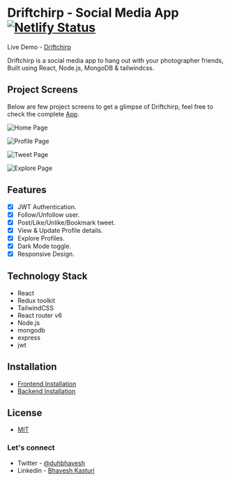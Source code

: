 # Driftchirp - Social Media App [![Netlify Status](https://api.netlify.com/api/v1/badges/c1fe9301-e583-431d-b0d7-e275f2a2ce7c/deploy-status)](https://app.netlify.com/sites/driftchirp/deploys)

Live Demo - [Driftchirp](https://driftchirp.netlify.app)

Driftchirp is a social media app to hang out with your photographer friends, Built using React, Node.js, MongoDB & tailwindcss.

## Project Screens

Below are few project screens to get a glimpse of Driftchirp, feel free to check the complete [App](https://driftchirp.netlify.app).

![Home Page](https://res.cloudinary.com/duhbhavesh/image/upload/v1632594833/driftchirp/1_ln3exw.jpg)

![Profile Page](https://res.cloudinary.com/duhbhavesh/image/upload/v1632594833/driftchirp/2_vubh0r.jpg)

![Tweet Page](https://res.cloudinary.com/duhbhavesh/image/upload/v1632594833/driftchirp/4_rqoadj.jpg)

![Explore Page](https://res.cloudinary.com/duhbhavesh/image/upload/v1632594833/driftchirp/3_v1fyl1.jpg)

## Features

-  [x] JWT Authentication.
-  [x] Follow/Unfollow user.
-  [x] Post/Like/Unlike/Bookmark tweet.
-  [x] View & Update Profile details.
-  [x] Explore Profiles.
-  [x] Dark Mode toggle.
-  [x] Responsive Design.

## Technology Stack

-  React
-  Redux toolkit
-  TailwindCSS
-  React router v6
-  Node.js
-  mongodb
-  express
-  jwt

## Installation

- [Frontend Installation](https://github.com/duhbhavesh/driftchirp/tree/main/client#installation)
- [Backend Installation](https://github.com/duhbhavesh/driftchirp/tree/main/server#installation)

## License

-  [MIT]()

### Let's connect

-  Twitter - [@duhbhavesh](https://twitter.com/duhbhavesh)
-  Linkedin - [Bhavesh Kasturi](https://www.linkedin.com/in/bhavesh-kasturi/)
